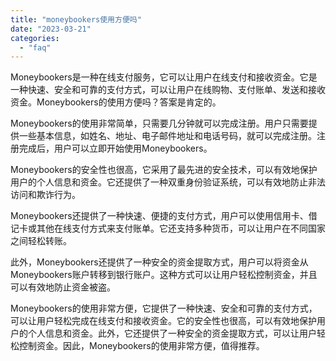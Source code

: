 ```yaml
---
title: "moneybookers使用方便吗"
date: "2023-03-21"
categories: 
  - "faq"
---
```


Moneybookers是一种在线支付服务，它可以让用户在线支付和接收资金。它是一种快速、安全和可靠的支付方式，可以让用户在线购物、支付账单、发送和接收资金。Moneybookers的使用方便吗？答案是肯定的。

Moneybookers的使用非常简单，只需要几分钟就可以完成注册。用户只需要提供一些基本信息，如姓名、地址、电子邮件地址和电话号码，就可以完成注册。注册完成后，用户可以立即开始使用Moneybookers。

Moneybookers的安全性也很高，它采用了最先进的安全技术，可以有效地保护用户的个人信息和资金。它还提供了一种双重身份验证系统，可以有效地防止非法访问和欺诈行为。

Moneybookers还提供了一种快速、便捷的支付方式，用户可以使用信用卡、借记卡或其他在线支付方式来支付账单。它还支持多种货币，可以让用户在不同国家之间轻松转账。

此外，Moneybookers还提供了一种安全的资金提取方式，用户可以将资金从Moneybookers账户转移到银行账户。这种方式可以让用户轻松控制资金，并且可以有效地防止资金被盗。

Moneybookers的使用非常方便，它提供了一种快速、安全和可靠的支付方式，可以让用户轻松完成在线支付和接收资金。它的安全性也很高，可以有效地保护用户的个人信息和资金。此外，它还提供了一种安全的资金提取方式，可以让用户轻松控制资金。因此，Moneybookers的使用非常方便，值得推荐。
